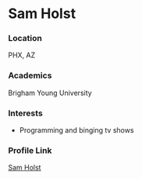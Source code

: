# Sam Holst

### Location

PHX, AZ

### Academics

Brigham Young University

### Interests

- Programming and binging tv shows

### Profile Link

[Sam Holst](https://github.com/samholst)
